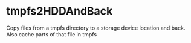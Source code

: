 # tmpfs2HDDAndBack
Copy files from a tmpfs directory to a storage device location and back. Also cache parts of that file in tmpfs
